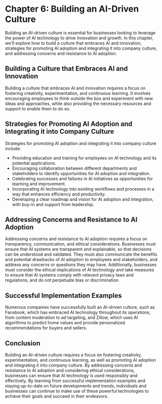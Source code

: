 Chapter 6: Building an AI-Driven Culture
========================================

Building an AI-driven culture is essential for businesses looking to leverage the power of AI technology to drive innovation and growth. In this chapter, we'll explore how to build a culture that embraces AI and innovation, strategies for promoting AI adoption and integrating it into company culture, and addressing concerns and resistance to AI adoption.

Building a Culture that Embraces AI and Innovation
--------------------------------------------------

Building a culture that embraces AI and innovation requires a focus on fostering creativity, experimentation, and continuous learning. It involves encouraging employees to think outside the box and experiment with new ideas and approaches, while also providing the necessary resources and support to enable them to do so.

Strategies for Promoting AI Adoption and Integrating it into Company Culture
----------------------------------------------------------------------------

Strategies for promoting AI adoption and integrating it into company culture include:

* Providing education and training for employees on AI technology and its potential applications.
* Encouraging collaboration between different departments and stakeholders to identify opportunities for AI adoption and integration.
* Celebrating successes and failures in AI initiatives as opportunities for learning and improvement.
* Incorporating AI technology into existing workflows and processes in a way that enhances efficiency and productivity.
* Developing a clear roadmap and vision for AI adoption and integration, with buy-in and support from leadership.

Addressing Concerns and Resistance to AI Adoption
-------------------------------------------------

Addressing concerns and resistance to AI adoption requires a focus on transparency, communication, and ethical considerations. Businesses must ensure that AI systems are transparent and explainable, so that decisions can be understood and validated. They must also communicate the benefits and potential drawbacks of AI adoption to employees and stakeholders, and address any concerns or questions they may have. Additionally, businesses must consider the ethical implications of AI technology and take measures to ensure that AI systems comply with relevant privacy laws and regulations, and do not perpetuate bias or discrimination.

Successful Implementation Examples
----------------------------------

Numerous companies have successfully built an AI-driven culture, such as Facebook, which has embraced AI technology throughout its operations, from content moderation to ad targeting, and Zillow, which uses AI algorithms to predict home values and provide personalized recommendations for buyers and sellers.

Conclusion
----------

Building an AI-driven culture requires a focus on fostering creativity, experimentation, and continuous learning, as well as promoting AI adoption and integrating it into company culture. By addressing concerns and resistance to AI adoption and considering ethical considerations, businesses can ensure that AI technology is used responsibly and effectively. By learning from successful implementation examples and staying up-to-date on future developments and trends, individuals and businesses can continue to make use of these powerful technologies to achieve their goals and succeed in their endeavors.
